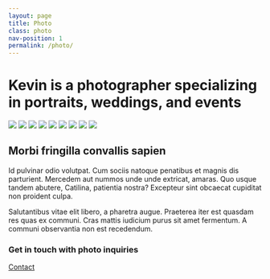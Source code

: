 ```yaml
---
layout: page
title: Photo
class: photo
nav-position: 1
permalink: /photo/
---
```


<div class="hero">
  <div class="content-wrapper">
    <div class="hero__container">
      <h1 class="hero__heading">
        <span class="hero__description-prevent-break">Kevin is a photographer</span>
        <span class="hero__description-prevent-break">specializing in portraits,</span>
        <span class="hero__description-prevent-break">weddings, and events</span>
      </h1>
      <div class="hero__slideshow-wrapper">
        <div class="hero__slideshow-sizer">
          <div class="hero__slideshow" id="fancy-slideshow">
            <img src="../assets/images/gallery/01.jpg">
            <img src="../assets/images/gallery/02.jpg">
            <img src="../assets/images/gallery/03.jpg">
            <img src="../assets/images/gallery/04.jpg">
            <img src="../assets/images/gallery/05.jpg">
            <img src="../assets/images/gallery/06.jpg">
            <img src="../assets/images/gallery/07.jpg">
            <img src="../assets/images/gallery/08.jpg">
            <img src="../assets/images/gallery/09.jpg">
          </div>
        </div>
      </div>
    </div>
  </div>
</div>

<div class="page-body">
  <div class="content-wrapper">
    <h2 class="page-body__title">Morbi fringilla convallis sapien</h2>
    <p class="page-body__copy">Id pulvinar odio volutpat. Cum sociis natoque penatibus et magnis dis parturient. Mercedem aut nummos unde unde extricat, amaras. Quo usque tandem abutere, Catilina, patientia nostra? Excepteur sint obcaecat cupiditat non proident culpa.</p>
    <p class="page-body__copy">Salutantibus vitae elit libero, a pharetra augue. Praeterea iter est quasdam res quas ex communi. Cras mattis iudicium purus sit amet fermentum. A communi observantia non est recedendum.</p>
    <div class="page-body__contact">
      <h3 class="page-body__contact-heading">Get in touch with photo inquiries</h3>
      <a class="page-body__contact-button" href="mailto:{{ site.email }}?subject=Photographer%20Inquiry&amp;body=Hi%20Kevin,">Contact</a>
    </div>
  </div>
</div>
